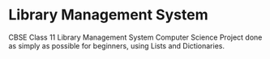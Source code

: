 # Library Management System
CBSE Class 11 Library Management System Computer Science Project done as simply as possible for beginners, using Lists and Dictionaries.
